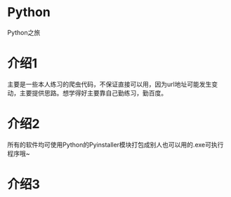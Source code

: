 # Python
Python之旅
# 介绍1
主要是一些本人练习的爬虫代码，不保证直接可以用，因为url地址可能发生变动，主要提供思路。想学得好主要靠自己勤练习，勤百度。
# 介绍2
所有的软件均可使用Python的Pyinstaller模块打包成别人也可以用的.exe可执行程序哦~
# 介绍3
